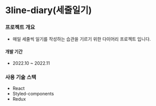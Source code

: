 # 3line-diary(세줄일기)

### 프로젝트 개요

- 매일 세줄씩 일기를 작성하는 습관을 기르기 위한 다이어리 프로젝트 입니다.

#### 개발 기간

- 2022.10 ~ 2022.11

### 사용 기술 스택

- React
- Styled-components
- Redux
